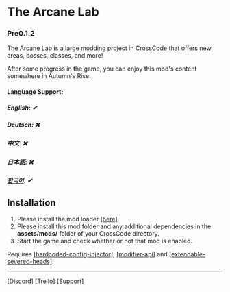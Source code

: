 # The Arcane Lab
### Pre0.1.2

The Arcane Lab is a large modding project in CrossCode that offers new areas, bosses, classes, and more!

After some progress in the game, you can enjoy this mod's content somewhere in Autumn's Rise.

#### Language Support:
##### English: ✔
##### Deutsch: ❌
##### 中文: ❌
##### 日本語: ❌
##### [한국어](README.md): ✔

## Installation
 1. Please install the mod loader [[here]](https://github.com/CCDirectLink/CCLoader).
 2. Please install this mod folder and any additional dependencies in the **assets/mods/** folder of your CrossCode directory.
 3. Start the game and check whether or not that mod is enabled.
 
 Requires [[hardcoded-config-injector]](https://github.com/CCDirectLink/hardcoded-config-injector), [[modifier-api]](https://github.com/Hsifnus/modifier-api) and [[extendable-severed-heads]](https://github.com/CCDirectLink/extendable-severed-heads).

***

[[Discord]](https://discord.gg/EsQyxzr)
[[Trello]](https://trello.com/b/SD0CiV0j/%EC%95%84%EC%BC%80%EC%9D%B8-%EB%9E%A9-to-do)
[[Support]](https://www.paypal.com/cgi-bin/webscr?cmd=_s-xclick&hosted_button_id=ZP3FUGJJ7TNE2&source=url)
